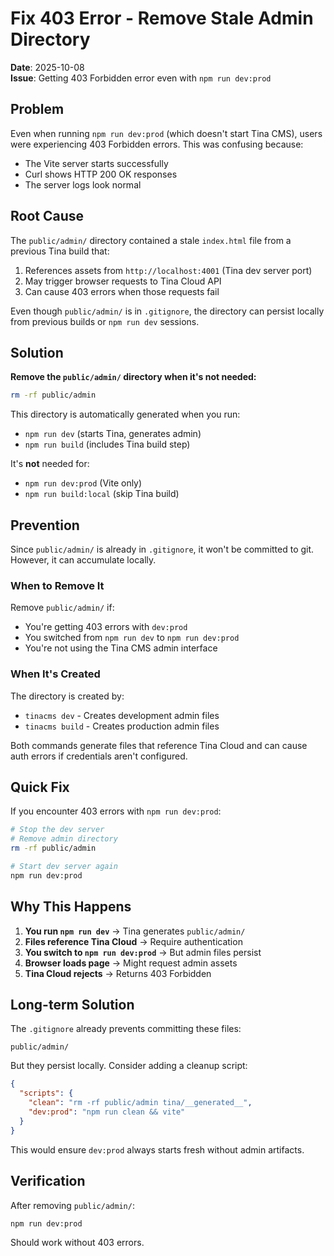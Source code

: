 # Fix 403 Error - Remove Stale Admin Directory

**Date**: 2025-10-08  
**Issue**: Getting 403 Forbidden error even with `npm run dev:prod`

## Problem

Even when running `npm run dev:prod` (which doesn't start Tina CMS), users were experiencing 403 Forbidden errors. This was confusing because:
- The Vite server starts successfully
- Curl shows HTTP 200 OK responses
- The server logs look normal

## Root Cause

The `public/admin/` directory contained a stale `index.html` file from a previous Tina build that:
1. References assets from `http://localhost:4001` (Tina dev server port)
2. May trigger browser requests to Tina Cloud API
3. Can cause 403 errors when those requests fail

Even though `public/admin/` is in `.gitignore`, the directory can persist locally from previous builds or `npm run dev` sessions.

## Solution

**Remove the `public/admin/` directory when it's not needed:**

```bash
rm -rf public/admin
```

This directory is automatically generated when you run:
- `npm run dev` (starts Tina, generates admin)
- `npm run build` (includes Tina build step)

It's **not** needed for:
- `npm run dev:prod` (Vite only)
- `npm run build:local` (skip Tina build)

## Prevention

Since `public/admin/` is already in `.gitignore`, it won't be committed to git. However, it can accumulate locally.

### When to Remove It

Remove `public/admin/` if:
- You're getting 403 errors with `dev:prod`
- You switched from `npm run dev` to `npm run dev:prod`
- You're not using the Tina CMS admin interface

### When It's Created

The directory is created by:
- `tinacms dev` - Creates development admin files
- `tinacms build` - Creates production admin files

Both commands generate files that reference Tina Cloud and can cause auth errors if credentials aren't configured.

## Quick Fix

If you encounter 403 errors with `npm run dev:prod`:

```bash
# Stop the dev server
# Remove admin directory
rm -rf public/admin

# Start dev server again
npm run dev:prod
```

## Why This Happens

1. **You run `npm run dev`** → Tina generates `public/admin/`
2. **Files reference Tina Cloud** → Require authentication
3. **You switch to `npm run dev:prod`** → But admin files persist
4. **Browser loads page** → Might request admin assets
5. **Tina Cloud rejects** → Returns 403 Forbidden

## Long-term Solution

The `.gitignore` already prevents committing these files:
```
public/admin/
```

But they persist locally. Consider adding a cleanup script:

```json
{
  "scripts": {
    "clean": "rm -rf public/admin tina/__generated__",
    "dev:prod": "npm run clean && vite"
  }
}
```

This would ensure `dev:prod` always starts fresh without admin artifacts.

## Verification

After removing `public/admin/`:

```bash
npm run dev:prod
```

Should work without 403 errors.
